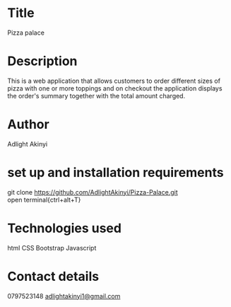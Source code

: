 # Title
Pizza palace
# Description
This is a web application that allows customers to order different sizes of pizza with one or more toppings and on checkout the application displays the order's summary together with the total amount charged.
# Author
Adlight Akinyi
# set up and installation requirements
git clone  https://github.com/AdlightAkinyi/Pizza-Palace.git  
open terminal{ctrl+alt+T}
# Technologies used
html
CSS
Bootstrap
Javascript
# Contact details
0797523148
adlightakinyi1@gmail.com




